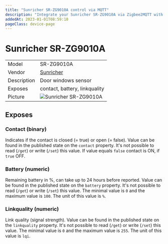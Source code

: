 ```yaml
---
title: "Sunricher SR-ZG9010A control via MQTT"
description: "Integrate your Sunricher SR-ZG9010A via Zigbee2MQTT with whatever smart home infrastructure you are using without the vendor's bridge or gateway."
addedAt: 2023-01-01T08:59:10
pageClass: device-page
---
```


<!-- !!!! -->
<!-- ATTENTION: This file is auto-generated through docgen! -->
<!-- You can only edit the "Notes"-Section between the two comment lines "Notes BEGIN" and "Notes END". -->
<!-- Do not use h1 or h2 heading within "## Notes"-Section. -->
<!-- !!!! -->

# Sunricher SR-ZG9010A

|     |     |
|-----|-----|
| Model | SR-ZG9010A  |
| Vendor  | [Sunricher](/supported-devices/#v=Sunricher)  |
| Description | Door windows sensor |
| Exposes | contact, battery, linkquality |
| Picture | ![Sunricher SR-ZG9010A](https://www.zigbee2mqtt.io/images/devices/SR-ZG9010A.jpg) |


<!-- Notes BEGIN: You can edit here. Add "## Notes" headline if not already present. -->


<!-- Notes END: Do not edit below this line -->




## Exposes

### Contact (binary)
Indicates if the contact is closed (= true) or open (= false).
Value can be found in the published state on the `contact` property.
It's not possible to read (`/get`) or write (`/set`) this value.
If value equals `false` contact is ON, if `true` OFF.

### Battery (numeric)
Remaining battery in %, can take up to 24 hours before reported.
Value can be found in the published state on the `battery` property.
It's not possible to read (`/get`) or write (`/set`) this value.
The minimal value is `0` and the maximum value is `100`.
The unit of this value is `%`.

### Linkquality (numeric)
Link quality (signal strength).
Value can be found in the published state on the `linkquality` property.
It's not possible to read (`/get`) or write (`/set`) this value.
The minimal value is `0` and the maximum value is `255`.
The unit of this value is `lqi`.

